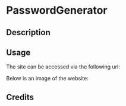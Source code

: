 # PasswordGenerator

## Description



## Usage

The site can be accessed via the following url:

Below is an image of the website:


## Credits


